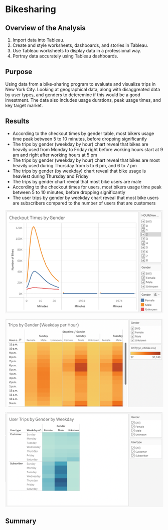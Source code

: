 # Bikesharing

## Overview of the Analysis
  1.  Import data into Tableau.
  2.  Create and style worksheets, dashboards, and stories in Tableau.
  3.  Use Tableau worksheets to display data in a professional way.
  4.  Portray data accurately using Tableau dashboards.

## Purpose

   Using data from a bike-sharing program to evaluate and visualize trips in New York City. Looking at geographical data, along with disaggreated data by user types, and genders to deteremine if this would be a good investment. The data also includes usage durations, peak usage times, and key target market. 

## Results

  *   According to the checkout times by gender table, most bikers usage time peak between 5 to 10 minutes, before dropping significantly
  *   The trips by gender (weekday by hour) chart reveal that bikes are heavily used from Monday to Friday right before working hours start at 9 am and right after working hours at 5 pm
  *   The trips by gender (weekday by hour) chart reveal that bikes are most heavily used during Thursday from 5 to 6 pm, and 6 to 7 pm
  *   The trips by gender (by weekday) chart reveal that bike usage is heaviest during Thursday and Friday
  *   The trips by gender chart reveal that most bike users are male
  *   According to the checkout times for users, most bikers usage time peak between 5 to 10 minutes, before dropping significantly
  *   The user trips by gender by weekday chart reveal that most bike users are subscribers compared to the number of users that are customers

![This is an image](https://github.com/Stookhy/Bikesharing/blob/main/Checkout%20Times%20by%20Gender.png?raw=true)

![This is an image](https://github.com/Stookhy/Bikesharing/blob/main/Trips%20by%20Gender%20(Weekday%20per%20Hour).png?raw=true)

![This is an image](https://github.com/Stookhy/Bikesharing/blob/main/User%20Trips%20by%20Gender%20by%20Weekday.png?raw=true)

## Summary

